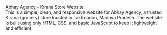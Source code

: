 Abhay Agency – Kirana Store Website <br>
This is a simple, clean, and responsive website for Abhay Agency, a trusted Kirana (grocery) store located in Lakhnadon, Madhya Pradesh. The website is built using only HTML, CSS, and basic JavaScript to keep it lightweight and efficient.
